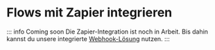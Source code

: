 
# Flows mit Zapier integrieren

::: info Coming soon
Die Zapier-Integration ist noch in Arbeit. Bis dahin kannst du unsere integrierte [Webhook-Lösung](/de/automation-integration/webhooks.html) nutzen.
:::